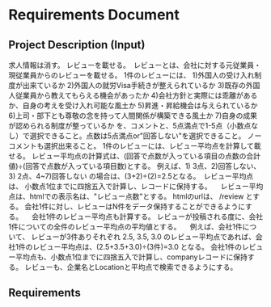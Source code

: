 # Requirements Document

## Project Description (Input)
求人情報は消す。
 レビューを載せる。　レビューとは、会社に対する元従業員・現従業員からのレビューを載せる。
 1件のレビューには、
 1)外国人の受け入れ制度が出来ているか
 2)外国人の就労Visa手続きが整えられているか
 3)既存の外国人従業員から教えてもらえる機会があったか
 4)会社方針と実際には乖離があるか、自身の考えを受け入れ可能な風土か
 5)昇進・昇給機会は与えられているか
 6)上司・部下とも尊敬の念を持って人間関係が構築できる風土か
 7)自身の成果が認められる制度が整っているか
 を、コメントと、5点満点で1-5点（小数点なし）で選択できること。点数は5点満点or"回答しない"を選択できること。
 ノーコメントも選択出来ること。
 1件のレビューには、レビュー平均点を計算して載せる。
 レビュー平均点の計算式は、(回答で点数が入っている項目の点数の合計値)÷(回答で点数が入っている項目数)とする。
  例えば、1) 3点、2)回答しない、3) 2点、4~7)回答しない の場合は、(3+2)÷(2)=2.5となる。　レビュー平均点は、
  小数点1位までに四捨五入で計算し、レコードに保持する。
　レビュー平均点は、htmlでの表示名は、"レビュー点数"とする。
 htmlのurlは、 /review とする。
 会社1件に対し、レビューはN件をデータ保持することができるようにする。
　会社1件のレビュー平均点も計算する。 レビューが投稿される度に、会社1件についての全件のレビュー平均点の平均値とする。
 　例えば、会社1件について、 レビューが3件ありそれぞれ 2.5, 3.5, 3.0 のレビュー平均点であれば、会社1件のレビュー平均点は、(2.5+3.5+3.0)÷(3件)=3.0 となる。 会社1件のレビュー平均点も、小数点1位までに四捨五入で計算し、companyレコードに保持する。
 レビューも、企業名とLocationと平均点で検索できるようにする。

## Requirements
<!-- Will be generated in /kiro:spec-requirements phase -->